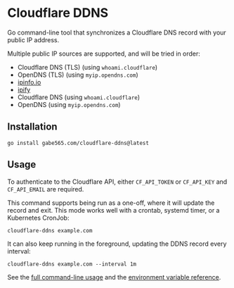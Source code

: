 # Cloudflare DDNS

Go command-line tool that synchronizes a Cloudflare DNS record with your public IP address.

Multiple public IP sources are supported, and will be tried in order:
- Cloudflare DNS (TLS) (using `whoami.cloudflare`)
- OpenDNS (TLS) (using `myip.opendns.com`)
- [ipinfo.io](https://ipinfo.io)
- [ipify](https://ipify.org)
- Cloudflare DNS (using `whoami.cloudflare`)
- OpenDNS (using `myip.opendns.com`)

## Installation
```shell
go install gabe565.com/cloudflare-ddns@latest
```

## Usage

To authenticate to the Cloudflare API, either `CF_API_TOKEN` or `CF_API_KEY` and `CF_API_EMAIL` are required.

This command supports being run as a one-off, where it will update the record and exit. This mode works well with a crontab, systemd timer, or a Kubernetes CronJob:
```shell
cloudflare-ddns example.com
```

It can also keep running in the foreground, updating the DDNS record every interval:
```shell
cloudflare-ddns example.com --interval 1m
```

See the [full command-line usage](docs/cloudflare-ddns.md) and the [environment variable reference](docs/envs.md).
